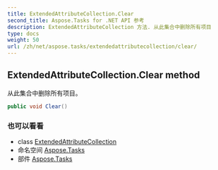 ```yaml
---
title: ExtendedAttributeCollection.Clear
second_title: Aspose.Tasks for .NET API 参考
description: ExtendedAttributeCollection 方法. 从此集合中删除所有项目
type: docs
weight: 50
url: /zh/net/aspose.tasks/extendedattributecollection/clear/
---
```

## ExtendedAttributeCollection.Clear method

从此集合中删除所有项目。

```csharp
public void Clear()
```

### 也可以看看

* class [ExtendedAttributeCollection](../)
* 命名空间 [Aspose.Tasks](../../extendedattributecollection/)
* 部件 [Aspose.Tasks](../../../)



